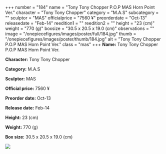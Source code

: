 +++
number = "184"
name = "Tony Tony Chopper P.O.P MAS Horn Point Ver."
character = "Tony Tony Chopper"
category = "M.A.S"
subcategory = ""
sculptor = "MAS"
officialprice = "7560 ¥"
preorderdate = "Oct-13"
releasedate = "Feb-14"
reedition1 = ""
reedition2 = ""
height = "23 (cm)"
weight = "770 (g)"
boxsize = "30.5 x 20.5 x 19.0 (cm)"
observations = ""
image = "/onepiecefigures/images/poster/full/184.jpg"
thumb = "/onepiecefigures/images/poster/thumb/184.jpg"
alt = "Tony Tony Chopper P.O.P MAS Horn Point Ver."
class = "mas"
+++
**Name:** Tony Tony Chopper P.O.P MAS Horn Point Ver.

**Character:** Tony Tony Chopper

**Category:** M.A.S 

**Sculptor:** MAS

**Official price:** 7560 ¥

**Preorder date:** Oct-13

**Release date:** Feb-14

**Height:** 23 (cm)

**Weight:** 770 (g)

**Box size:** 30.5 x 20.5 x 19.0 (cm)

<img src="/onepiecefigures/images/poster/thumb/184.jpg">